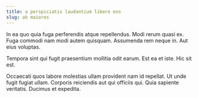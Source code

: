 ```yaml
---
title: a perspiciatis laudantium libero eos
slug: ab maiores
---
```


In ea quo quia fuga perferendis atque repellendus. Modi rerum quasi ex. Fuga commodi nam modi autem quisquam. Assumenda rem neque in. Aut eius voluptas.

Tempora sint qui fugit praesentium mollitia odit earum. Est ea et iste. Hic sit est.

Occaecati quos labore molestias ullam provident nam id repellat. Ut unde fugit fugiat ullam. Corporis reiciendis aut qui officiis qui. Quia sapiente veritatis. Ducimus et expedita.
